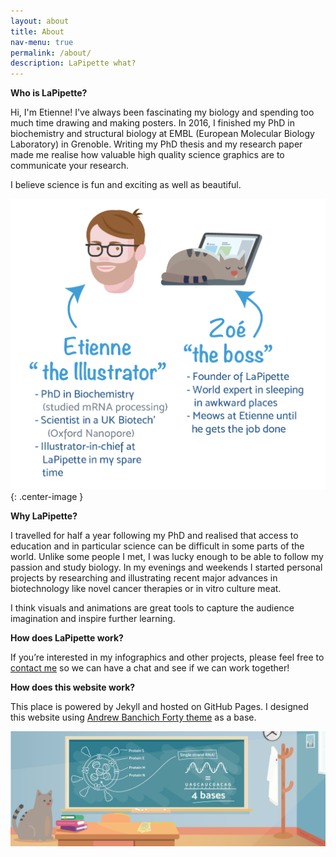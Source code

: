 ```yaml
---
layout: about
title: About
nav-menu: true
permalink: /about/
description: LaPipette what?
---
```


**Who is LaPipette?**

Hi, I'm Etienne! I've always been fascinating my biology and spending too much time drawing and making posters.
In 2016, I finished my PhD in biochemistry and structural biology at EMBL (European Molecular Biology Laboratory) in Grenoble. Writing my PhD thesis and my research paper made me realise how valuable high quality science graphics are to communicate your research.  

I believe science is fun and exciting as well as beautiful.

![Founders](/assets/images/visualise/etienne_cat.png){: .center-image }

**Why LaPipette?**

I travelled for half a year following my PhD and realised that access to education and in particular science can be difficult in some parts of the world. Unlike some people I met, I was lucky enough to be able to follow my passion and study biology. In my evenings and weekends I started personal projects by researching and illustrating recent major advances in biotechnology like novel cancer therapies or in vitro culture meat.    

I think visuals and animations are great tools to capture the audience imagination and inspire further learning.


**How does LaPipette work?**

 If you’re interested in my infographics and other projects, please feel free to [contact me](/contact) so we can have a chat and see if we can work together!

**How does this website work?**

This place is powered by Jekyll and hosted on GitHub Pages. I designed this website using [Andrew Banchich Forty theme](https://github.com/andrewbanchich/forty-jekyll-theme "Forty") as a base.

![covid_cycle](/assets/images/visualise/header-04.png)
